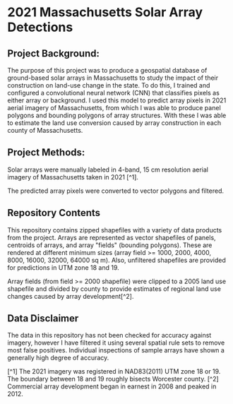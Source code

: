 # 2021 Massachusetts Solar Array Detections

## Project Background: 
The purpose of this project was to produce a geospatial database of ground-based solar arrays in Massachusetts to study the impact of their construction on land-use change in the state. To do this, I trained and configured a convolutional neural network (CNN) that classifies pixels as either array or background. I used this model to predict array pixels in 2021 aerial imagery of Massachusetts, from which I was able to produce panel polygons and bounding polygons of array structures. With these I was able to estimate the land use conversion caused by array construction in each county of Massachusetts.

## Project Methods:
Solar arrays were manually labeled in 4-band, 15 cm resolution aerial imagery of Massachusetts taken in 2021 [^1].

The predicted array pixels were converted to vector polygons and filtered.

## Repository Contents
This repository contains zipped shapefiles with a variety of data products from the project. Arrays are represented as vector shapefiles of panels, centroids of arrays, and array "fields" (bounding polygons). These are rendered at different minimum sizes (array field >= 1000, 2000, 4000, 8000, 16000, 32000, 64000 sq m). Also, unfiltered shapefiles are provided for predictions in UTM zone 18 and 19. 

Array fields (from field >= 2000 shapefile) were clipped to a 2005 land use shapefile and divided by county to provide estimates of regional land use changes caused by array development[^2].

## Data Disclaimer
The data in this repository has not been checked for accuracy against imagery, however I have filtered it using several spatial rule sets to remove most false positives. Individual inspections of sample arrays have shown a generally high degree of accuracy.


[^1] The 2021 imagery was registered in NAD83(2011) UTM zone 18 or 19. The boundary between 18 and 19 roughly bisects Worcester county. 
[^2] Commercial array development began in earnest in 2008 and peaked in 2012. 
